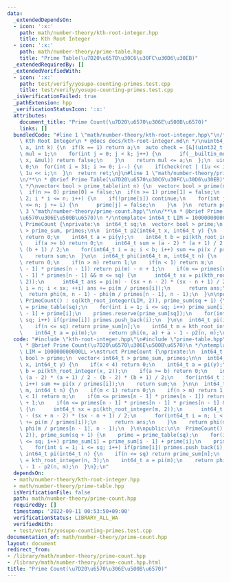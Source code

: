 ```yaml
---
data:
  _extendedDependsOn:
  - icon: ':x:'
    path: math/number-theory/kth-root-integer.hpp
    title: Kth Root Integer
  - icon: ':x:'
    path: math/number-theory/prime-table.hpp
    title: "Prime Table(\u7D20\u6570\u30C6\u30FC\u30D6\u30EB)"
  _extendedRequiredBy: []
  _extendedVerifiedWith:
  - icon: ':x:'
    path: test/verify/yosupo-counting-primes.test.cpp
    title: test/verify/yosupo-counting-primes.test.cpp
  _isVerificationFailed: true
  _pathExtension: hpp
  _verificationStatusIcon: ':x:'
  attributes:
    document_title: "Prime Count(\u7D20\u6570\u306E\u500B\u6570)"
    links: []
  bundledCode: "#line 1 \"math/number-theory/kth-root-integer.hpp\"\n/**\n * @brief\
    \ Kth Root Integer\n * @docs docs/kth-root-integer.md\n */\nuint64_t kth_root_integer(uint64_t\
    \ a, int k) {\n  if(k == 1) return a;\n  auto check = [&](uint32_t x) {\n    uint64_t\
    \ mul = 1;\n    for(int j = 0; j < k; j++) {\n      if(__builtin_mul_overflow(mul,\
    \ x, &mul)) return false;\n    }\n    return mul <= a;\n  };\n  uint64_t ret =\
    \ 0;\n  for(int i = 31; i >= 0; i--) {\n    if(check(ret | (1u << i))) ret |=\
    \ 1u << i;\n  }\n  return ret;\n}\n#line 1 \"math/number-theory/prime-table.hpp\"\
    \n/**\n * @brief Prime Table(\u7D20\u6570\u30C6\u30FC\u30D6\u30EB)\n * @docs docs/prime-table.md\n\
    \ */\nvector< bool > prime_table(int n) {\n  vector< bool > prime(n + 1, true);\n\
    \  if(n >= 0) prime[0] = false;\n  if(n >= 1) prime[1] = false;\n  for(int i =\
    \ 2; i * i <= n; i++) {\n    if(!prime[i]) continue;\n    for(int j = i * i; j\
    \ <= n; j += i) {\n      prime[j] = false;\n    }\n  }\n  return prime;\n}\n#line\
    \ 3 \"math/number-theory/prime-count.hpp\"\n\n/**\n * @brief Prime Count(\u7D20\
    \u6570\u306E\u500B\u6570)\n */\ntemplate< int64_t LIM = 100000000000LL >\nstruct\
    \ PrimeCount {\nprivate:\n  int64_t sq;\n  vector< bool > prime;\n  vector< int64_t\
    \ > prime_sum, primes;\n\n  int64_t p2(int64_t x, int64_t y) {\n    if(x < 4)\
    \ return 0;\n    int64_t a = pi(y);\n    int64_t b = pi(kth_root_integer(x, 2));\n\
    \    if(a >= b) return 0;\n    int64_t sum = (a - 2) * (a + 1) / 2 - (b - 2) *\
    \ (b + 1) / 2;\n    for(int64_t i = a; i < b; i++) sum += pi(x / primes[i]);\n\
    \    return sum;\n  }\n\n  int64_t phi(int64_t m, int64_t n) {\n    if(m < 1)\
    \ return 0;\n    if(n > m) return 1;\n    if(n < 1) return m;\n    if(m <= primes[n\
    \ - 1] * primes[n - 1]) return pi(m) - n + 1;\n    if(m <= primes[n - 1] * primes[n\
    \ - 1] * primes[n - 1] && m <= sq) {\n      int64_t sx = pi(kth_root_integer(m,\
    \ 2));\n      int64_t ans = pi(m) - (sx + n - 2) * (sx - n + 1) / 2;\n      for(int64_t\
    \ i = n; i < sx; ++i) ans += pi(m / primes[i]);\n      return ans;\n    }\n  \
    \  return phi(m, n - 1) - phi(m / primes[n - 1], n - 1);\n  }\n\npublic:\n\n \
    \ PrimeCount() : sq(kth_root_integer(LIM, 2)), prime_sum(sq + 1) {\n    prime\
    \ = prime_table(sq);\n    for(int i = 1; i <= sq; i++) prime_sum[i] = prime_sum[i\
    \ - 1] + prime[i];\n    primes.reserve(prime_sum[sq]);\n    for(int i = 1; i <=\
    \ sq; i++) if(prime[i]) primes.push_back(i);\n  }\n\n  int64_t pi(int64_t n) {\n\
    \    if(n <= sq) return prime_sum[n];\n    int64_t m = kth_root_integer(n, 3);\n\
    \    int64_t a = pi(m);\n    return phi(n, a) + a - 1 - p2(n, m);\n  }\n};\n"
  code: "#include \"kth-root-integer.hpp\"\n#include \"prime-table.hpp\"\n\n/**\n\
    \ * @brief Prime Count(\u7D20\u6570\u306E\u500B\u6570)\n */\ntemplate< int64_t\
    \ LIM = 100000000000LL >\nstruct PrimeCount {\nprivate:\n  int64_t sq;\n  vector<\
    \ bool > prime;\n  vector< int64_t > prime_sum, primes;\n\n  int64_t p2(int64_t\
    \ x, int64_t y) {\n    if(x < 4) return 0;\n    int64_t a = pi(y);\n    int64_t\
    \ b = pi(kth_root_integer(x, 2));\n    if(a >= b) return 0;\n    int64_t sum =\
    \ (a - 2) * (a + 1) / 2 - (b - 2) * (b + 1) / 2;\n    for(int64_t i = a; i < b;\
    \ i++) sum += pi(x / primes[i]);\n    return sum;\n  }\n\n  int64_t phi(int64_t\
    \ m, int64_t n) {\n    if(m < 1) return 0;\n    if(n > m) return 1;\n    if(n\
    \ < 1) return m;\n    if(m <= primes[n - 1] * primes[n - 1]) return pi(m) - n\
    \ + 1;\n    if(m <= primes[n - 1] * primes[n - 1] * primes[n - 1] && m <= sq)\
    \ {\n      int64_t sx = pi(kth_root_integer(m, 2));\n      int64_t ans = pi(m)\
    \ - (sx + n - 2) * (sx - n + 1) / 2;\n      for(int64_t i = n; i < sx; ++i) ans\
    \ += pi(m / primes[i]);\n      return ans;\n    }\n    return phi(m, n - 1) -\
    \ phi(m / primes[n - 1], n - 1);\n  }\n\npublic:\n\n  PrimeCount() : sq(kth_root_integer(LIM,\
    \ 2)), prime_sum(sq + 1) {\n    prime = prime_table(sq);\n    for(int i = 1; i\
    \ <= sq; i++) prime_sum[i] = prime_sum[i - 1] + prime[i];\n    primes.reserve(prime_sum[sq]);\n\
    \    for(int i = 1; i <= sq; i++) if(prime[i]) primes.push_back(i);\n  }\n\n \
    \ int64_t pi(int64_t n) {\n    if(n <= sq) return prime_sum[n];\n    int64_t m\
    \ = kth_root_integer(n, 3);\n    int64_t a = pi(m);\n    return phi(n, a) + a\
    \ - 1 - p2(n, m);\n  }\n};\n"
  dependsOn:
  - math/number-theory/kth-root-integer.hpp
  - math/number-theory/prime-table.hpp
  isVerificationFile: false
  path: math/number-theory/prime-count.hpp
  requiredBy: []
  timestamp: '2022-09-11 00:53:50+09:00'
  verificationStatus: LIBRARY_ALL_WA
  verifiedWith:
  - test/verify/yosupo-counting-primes.test.cpp
documentation_of: math/number-theory/prime-count.hpp
layout: document
redirect_from:
- /library/math/number-theory/prime-count.hpp
- /library/math/number-theory/prime-count.hpp.html
title: "Prime Count(\u7D20\u6570\u306E\u500B\u6570)"
---
```

